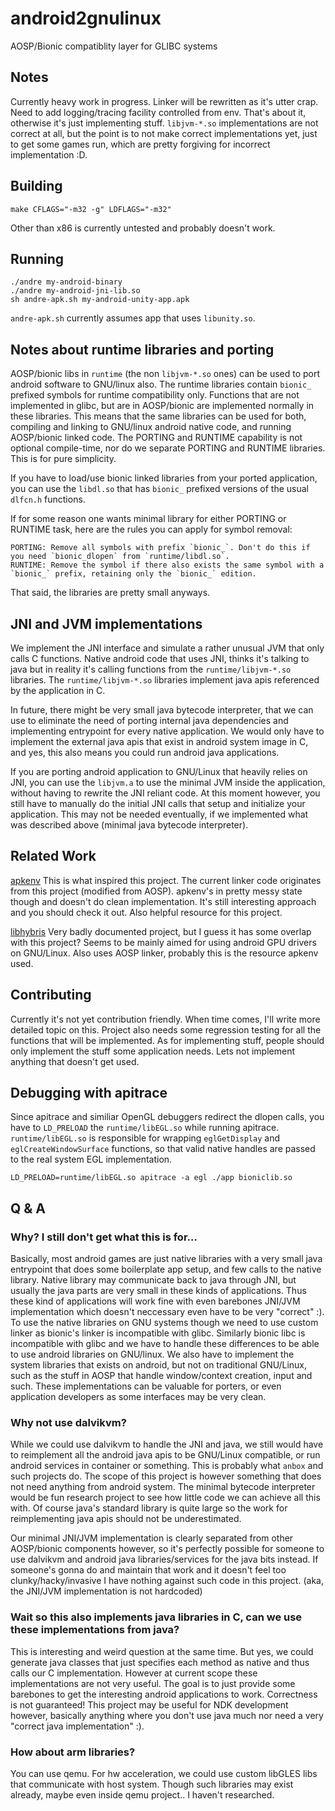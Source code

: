 # android2gnulinux

AOSP/Bionic compatiblity layer for GLIBC systems

## Notes

Currently heavy work in progress. Linker will be rewritten as it's
utter crap. Need to add logging/tracing facility controlled from env.
That's about it, otherwise it's just implementing stuff. `libjvm-*.so`
implementations are not correct at all, but the point is to not make
correct implementations yet, just to get some games run, which are pretty
forgiving for incorrect implementation :D.

## Building

```shell
make CFLAGS="-m32 -g" LDFLAGS="-m32"
```

Other than x86 is currently untested and probably doesn't work.

## Running

```shell
./andre my-android-binary
./andre my-android-jni-lib.so
sh andre-apk.sh my-android-unity-app.apk
```

`andre-apk.sh` currently assumes app that uses `libunity.so`.

## Notes about runtime libraries and porting

AOSP/bionic libs in `runtime` (the non `libjvm-*.so` ones) can be used to
port android software to GNU/linux also. The runtime libraries contain
`bionic_` prefixed symbols for runtime compatibility only. Functions that
are not implemented in glibc, but are in AOSP/bionic are implemented
normally in these libraries. This means that the same libraries can be
used for both, compiling and linking to GNU/linux android native code, and
running AOSP/bionic linked code. The PORTING and RUNTIME capability is not
optional compile-time, nor do we separate PORTING and RUNTIME libraries.
This is for pure simplicity.

If you have to load/use bionic linked libraries from your ported
application, you can use the `libdl.so` that has `bionic_` prefixed
versions of the usual `dlfcn.h` functions.

If for some reason one wants minimal library for either PORTING or RUNTIME
task, here are the rules you can apply for symbol removal:

```
PORTING: Remove all symbols with prefix `bionic_`. Don't do this if you need `bionic_dlopen` from `runtime/libdl.so`.
RUNTIME: Remove the symbol if there also exists the same symbol with a `bionic_` prefix, retaining only the `bionic_` edition.
```

That said, the libraries are pretty small anyways.

## JNI and JVM implementations

We implement the JNI interface and simulate a rather unusual JVM that
only calls C functions. Native android code that uses JNI, thinks
it's talking to java but in reality it's calling functions from the
`runtime/libjvm-*.so` libraries. The `runtime/libjvm-*.so` libraries
implement java apis referenced by the application in C.

In future, there might be very small java bytecode interpreter, that we
can use to eliminate the need of porting internal java dependencies and
implementing entrypoint for every native application. We would only have
to implement the external java apis that exist in android system image in
C, and yes, this also means you could run android java applications.

If you are porting android application to GNU/Linux that heavily relies
on JNI, you can use the `libjvm.a` to use the minimal JVM inside the
application, without having to rewrite the JNI reliant code. At this
moment however, you still have to manually do the initial JNI calls
that setup and initialize your application. This may not be needed
eventually, if we implemented what was described above (minimal java
bytecode interpreter).

## Related Work

[apkenv](https://github.com/thp/apkenv.git) This is what inspired this
project. The current linker code originates from this project (modified
from AOSP). apkenv's in pretty messy state though and doesn't do clean
implementation. It's still interesting approach and you should check it
out. Also helpful resource for this project.

[libhybris](https://github.com/libhybris/libhybris) Very badly documented
project, but I guess it has some overlap with this project? Seems to be
mainly aimed for using android GPU drivers on GNU/Linux. Also uses AOSP
linker, probably this is the resource apkenv used.

## Contributing

Currently it's not yet contribution friendly. When time comes, I'll write
more detailed topic on this. Project also needs some regression testing
for all the functions that will be implemented. As for implementing stuff,
people should only implement the stuff some application needs. Lets not
implement anything that doesn't get used.

## Debugging with apitrace

Since apitrace and similiar OpenGL debuggers redirect the dlopen calls,
you have to `LD_PRELOAD` the `runtime/libEGL.so` while running apitrace.
`runtime/libEGL.so` is responsible for wrapping `eglGetDisplay` and
`eglCreateWindowSurface` functions, so that valid native handles are
passed to the real system EGL implementation.

```
LD_PRELOAD=runtime/libEGL.so apitrace -a egl ./app bioniclib.so
```

## Q & A

### Why? I still don't get what this is for...

Basically, most android games are just native libraries with a very small
java entrypoint that does some boilerplate app setup, and few calls to the
native library. Native library may communicate back to java through JNI,
but usually the java parts are very small in these kinds of applications.
Thus these kind of applications will work fine with even barebones JNI/JVM
implementation which doesn't neccessary even have to be very "correct" :).
To use the native libraries on GNU systems though we need to use custom
linker as bionic's linker is incompatible with glibc. Similarly bionic
libc is incompatible with glibc and we have to handle these differences to
be able to use android libraries on GNU/linux. We also have to implement
the system libraries that exists on android, but not on traditional
GNU/Linux, such as the stuff in AOSP that handle window/context creation,
input and such. These implementations can be valuable for porters, or even
application developers as some interfaces may be very clean.

### Why not use dalvikvm?

While we could use dalvikvm to handle the JNI and java, we still would
have to reimplement all the android java apis to be GNU/Linux compatible,
or run android services in container or something. This is probably
what `anbox` and such projects do. The scope of this project is however
something that does not need anything from android system. The minimal
bytecode interpreter would be fun research project to see how little
code we can achieve all this with. Of course java's standard library
is quite large so the work for reimplementing java apis should not be
underestimated.

Our minimal JNI/JVM implementation is clearly separated from other
AOSP/bionic components however, so it's perfectly possible for someone
to use dalvikvm and android java libraries/services for the java bits
instead. If someone's gonna do and maintain that work and it doesn't
feel too clunky/hacky/invasive I have nothing against such code in this
project. (aka, the JNI/JVM implementation is not hardcoded)

### Wait so this also implements java libraries in C, can we use these implementations from java?

This is interesting and weird question at the same time. But yes, we
could generate java classes that just specifies each method as native
and thus calls our C implementation. However at current scope these
implementations are not very useful. The goal is to just provide some
barebones to get the interesting android applications to work. Correctness
is not guaranteed! This project may be useful for NDK development however,
basically anything where you don't use java much nor need a very "correct
java implementation" :).

### How about arm libraries?

You can use qemu. For hw acceleration, we could use custom libGLES libs
that communicate with host system. Though such libraries may exist
already, maybe even inside qemu project.. I haven't researched.
